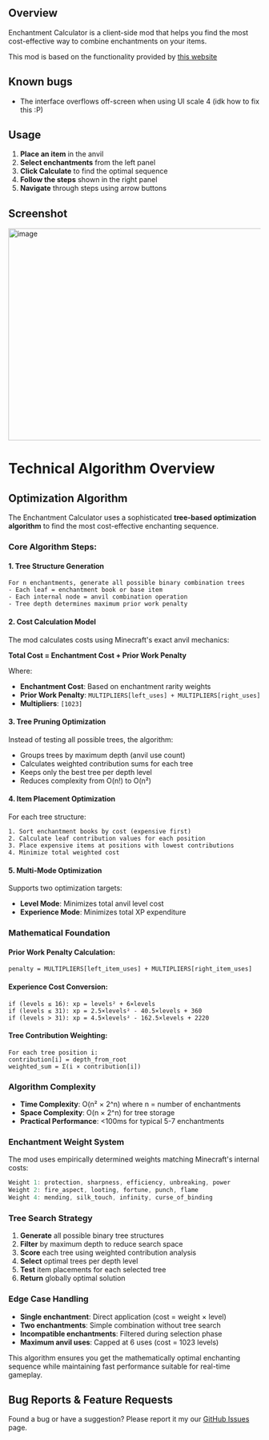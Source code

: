 ## Overview

Enchantment Calculator is a client-side mod that helps you find the most cost-effective way to combine enchantments on your items.

This mod is based on the functionality provided by [this website](https://iamcal.github.io/enchant-order/)

## Known bugs
- The interface overflows off-screen when using UI scale 4 (idk how to fix this :P)

## Usage

1. **Place an item** in the anvil
2. **Select enchantments** from the left panel
3. **Click Calculate** to find the optimal sequence
4. **Follow the steps** shown in the right panel
5. **Navigate** through steps using arrow buttons

## Screenshot

<img width="1209" height="423" alt="image" src="https://github.com/user-attachments/assets/b4ab4176-93f9-4317-98fa-0e2dda540c28" />

# Technical Algorithm Overview

## Optimization Algorithm

The Enchantment Calculator uses a sophisticated **tree-based optimization algorithm** to find the most cost-effective enchanting sequence.

### Core Algorithm Steps:

#### 1. **Tree Structure Generation**
```
For n enchantments, generate all possible binary combination trees
- Each leaf = enchantment book or base item
- Each internal node = anvil combination operation
- Tree depth determines maximum prior work penalty
```

#### 2. **Cost Calculation Model**
The mod calculates costs using Minecraft's exact anvil mechanics:

**Total Cost = Enchantment Cost + Prior Work Penalty**

Where:
- **Enchantment Cost**: Based on enchantment rarity weights
- **Prior Work Penalty**: `MULTIPLIERS[left_uses] + MULTIPLIERS[right_uses]`
- **Multipliers**: `[1023]`

#### 3. **Tree Pruning Optimization**
Instead of testing all possible trees, the algorithm:
- Groups trees by maximum depth (anvil use count)
- Calculates weighted contribution sums for each tree
- Keeps only the best tree per depth level
- Reduces complexity from O(n!) to O(n²)

#### 4. **Item Placement Optimization**
For each tree structure:
```
1. Sort enchantment books by cost (expensive first)
2. Calculate leaf contribution values for each position
3. Place expensive items at positions with lowest contributions
4. Minimize total weighted cost
```

#### 5. **Multi-Mode Optimization**
Supports two optimization targets:
- **Level Mode**: Minimizes total anvil level cost
- **Experience Mode**: Minimizes total XP expenditure

### Mathematical Foundation

#### Prior Work Penalty Calculation:
```
penalty = MULTIPLIERS[left_item_uses] + MULTIPLIERS[right_item_uses]
```

#### Experience Cost Conversion:
```
if (levels ≤ 16): xp = levels² + 6×levels
if (levels ≤ 31): xp = 2.5×levels² - 40.5×levels + 360
if (levels > 31): xp = 4.5×levels² - 162.5×levels + 2220
```

#### Tree Contribution Weighting:
```
For each tree position i:
contribution[i] = depth_from_root
weighted_sum = Σ(i × contribution[i])
```

### Algorithm Complexity

- **Time Complexity**: O(n² × 2^n) where n = number of enchantments
- **Space Complexity**: O(n × 2^n) for tree storage
- **Practical Performance**: <100ms for typical 5-7 enchantments

### Enchantment Weight System

The mod uses empirically determined weights matching Minecraft's internal costs:

```java
Weight 1: protection, sharpness, efficiency, unbreaking, power
Weight 2: fire_aspect, looting, fortune, punch, flame
Weight 4: mending, silk_touch, infinity, curse_of_binding
```

### Tree Search Strategy

1. **Generate** all possible binary tree structures
2. **Filter** by maximum depth to reduce search space  
3. **Score** each tree using weighted contribution analysis
4. **Select** optimal trees per depth level
5. **Test** item placements for each selected tree
6. **Return** globally optimal solution

### Edge Case Handling

- **Single enchantment**: Direct application (cost = weight × level)
- **Two enchantments**: Simple combination without tree search
- **Incompatible enchantments**: Filtered during selection phase
- **Maximum anvil uses**: Capped at 6 uses (cost = 1023 levels)

This algorithm ensures you get the mathematically optimal enchanting sequence while maintaining fast performance suitable for real-time gameplay.

## Bug Reports & Feature Requests

Found a bug or have a suggestion? Please report it my our [GitHub Issues](https://github.com/FanyaOff/Enchantment-Calculator/issues) page.

